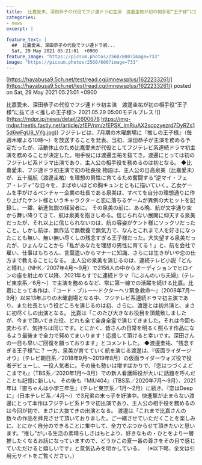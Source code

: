 ```yaml
---
title:  比嘉愛未、深田恭子の代役でフジ連ドラ初主演　渡邊圭祐が初の相手役“王子様”に抜てき＜推しの王子様＞  
categories:
- news
excerpt: |
  
feature_text: |
  ##  比嘉愛未、深田恭子の代役でフジ連ドラ初...
  Sat, 29 May 2021 05:21:01  +0900
feature_image: "https://picsum.photos/2560/600?image=733"
image: "https://picsum.photos/2560/600?image=733"
---
```


[https://hayabusa9.5ch.net/test/read.cgi/mnewsplus/1622233261/](https://hayabusa9.5ch.net/test/read.cgi/mnewsplus/1622233261/)
posted on Sat, 29 May 2021 05:21:01  +0900

<!--more-->

比嘉愛未、深田恭子の代役でフジ連ドラ初主演　渡邊圭祐が初の相手役“王子様”に抜てき＜推しの王子様＞ 2021.05.29 05:00モデルプレス ![](https://mdpr.jp/news/detail/2600678 [https://img-mdpr.freetls.fastly.net/article/zfEP/nm/zfEPSK_ImRiuAX2scpzyezrd7DyRZs15d6wFgU8_VYg.jpg)](https://img-mdpr.freetls.fastly.net/article/zfEP/nm/zfEPSK_ImRiuAX2scpzyezrd7DyRZs15d6wFgU8_VYg.jpg)) フジテレビは、7月期の木曜劇場に『推しの王子様』（毎週木曜よる10時〜）を放送することを発表。当初、深田恭子が主演を務める予定だったが、活動休止のため比嘉愛未が代役としてフジテレビ系連続ドラマ初主演を務めることが決定した。相手役には渡邊圭祐を抜てき。渡邊にとっては初のフジテレビ系ドラマ出演であり、主人公の相手役を務めるのは初となる。 ◆比嘉愛未、フジ連ドラ初主演で初の社長役 物語は、主人公の日高泉美（比嘉愛未）が、五十嵐航（渡邊圭祐）を理想の男性に育てるため奮闘する“逆マイ・フェア・レディ”な日々を、まばゆいほどの胸キュンとともに描いていく。乙女ゲームを手がけるベンチャー企業の社長である泉美は、すべてを自分の理想通りに作り上げたケント様というキャラクターと恋に落ちるゲームが異例の大ヒットを記録し、一躍、新進気鋭の経営者に。 その泉美の前に、ある晩、航が文字通り空から舞い降りてきて、航は泉美を抱きしめる。信じられない展開に仰天する泉美だったが、それ以上に信じられないのは、航の容姿がケント様にソックリだったこと。しかし航は、無作法で無教養で無気力で、なんとこれまで人を好きになったことも無い、無い無い尽くしの残念すぎる王子様だった。大失望する泉美だったが、ひょんなことから「私があなたを理想の男性に育てる！」と、航を会社で雇い、仕事はもちろん、言葉遣いからマナーに知識、さらには生きがいや恋の仕方まで教えることになる。 主人公の泉美を演じるのは、連続テレビ小説『どんと晴れ』（NHK／2007年4月〜9月）で2156人の中からオーディションでヒロインの座を射止めて以降、2021年もすでに連続ドラマ『にぶんのいち夫婦』（テレビ東京系／6月〜）で主演を務めるなど、常に第一線での活躍を続ける比嘉。比嘉にとって本作は、『コード・ブルー〜ドクターヘリ緊急救命〜』（2008年7月〜9月）以来13年ぶりの木曜劇場となる中、フジテレビ系連続ドラマ初主演であり、また社長という役どころを演じるのは初、さらに、渡邊とは初共演と、まさに初尽くしの出演となる。 比嘉は「このたび大きなお役目を頂戴致しましたが、今まで頂いてきた役、どれも全て全身全霊で演じてきました。それは今回も変わらず、気持ちは同じです。とにかく、皆さんの日常を明るく照らす作品になるよう最後まで全力で努めてまいります！応援して頂けると幸いです。深田さんの一日も早いご回復を願っております」とコメントした。 ◆渡邊圭祐、“残念すぎる王子様”に？ 一方、泉美が育てていく航を演じる渡邊は、『仮面ライダージオウ』（テレビ朝日系／2018年9月〜2019年8月）の仮面ライダーウォズ役で役者デビューし、一役人気者に。その後も勢いは増すばかりで、『恋はつづくよどこまでも』（TBS系／2020年1月〜3月）での新人看護師役が大いに話題を呼んだことも記憶に新しい。 その後も『MIU404』（TBS系／2020年7月〜9月）、2021年は『直ちゃんは小学三年生』（テレビ東京系／1月〜2月）に続き、『恋はDeepに』（日本テレビ系／4月〜）で3兄弟の末っ子を好演中。快進撃が止まらない渡邊にとって本作はフジテレビ系ドラマ初出演であり、主人公の相手役を務めるのは今回が初で、まさに大抜てきの出演となる。 渡邊は「これまで比嘉さんの数々の作品を拝見させて頂いておりました。ご一緒させていただくことを楽しみに、とにかく自分のできることに集中して、全力でぶつからせて頂きたいと思います。“推し”がいる生活の素晴らしさはもとより、好きなもの・ひとをより一層推したくなるお話になっていますので、どうかこの夏一番の尊さをその目で感じていただけると嬉しいです」と意気込みを明かしている。 （※以下略、全文は引用元サイトをご覧ください。）
